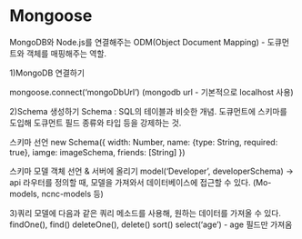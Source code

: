 # Mongoose

MongoDB와 Node.js를 연결해주는 ODM(Object Document Mapping) - 도큐먼트와 객체를 매핑해주는 역할.

1)MongoDB 연결하기

mongoose.connect(‘mongoDbUrl’)
(mongodb url - 기본적으로 localhost 사용)

2)Schema 생성하기
Schema : SQL의 테이블과 비슷한 개념. 도큐먼트에 스키마를 도입해 도큐먼트 필드 종류와 타입 등을 강제하는 것.

스키마 선언
new Schema({
width: Number,
name: {type: String, required: true},
iamge: imageSchema,
friends: [String]
})

스키마 모델 객체 선언 & 서버에 올리기
model(‘Developer’, developerSchema)
-> api 라우터를 정의할 때, 모델을 가져와서
데이터베이스에 접근할 수 있다. (Mo-models, ncnc-models 등)

3)쿼리
모델에 다음과 같은 쿼리 메소드를 사용해, 원하는 데이터를 가져올 수 있다.
findOne(), find()
deleteOne(), delete()
sort()
select(‘age’) - age 필드만 가져옴
